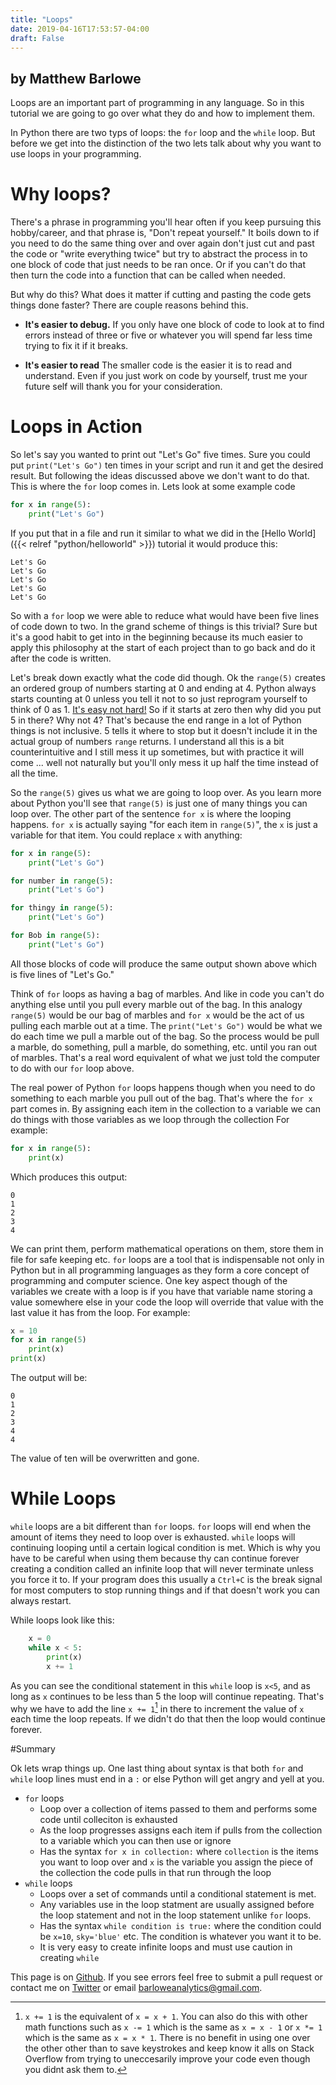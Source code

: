 ```yaml
---
title: "Loops"
date: 2019-04-16T17:53:57-04:00
draft: False
---
```


## by Matthew Barlowe

Loops are an important part of programming in any language. So in this
tutorial we are going to go over what they do and how to implement them.

In Python there are two typs of loops: the `for` loop and the `while` loop.
But before we get into the distinction of the two lets talk about why you want to use
loops in your programming.

# Why loops?

There's a phrase in programming you'll hear often if you keep pursuing this hobby/career,
and that phrase is, "Don't repeat yourself." It boils down to if you need to do the same thing
over and over again don't just cut and past the code or "write everything twice" but try to
abstract the process in to one block of code that just needs to be ran once. Or if you can't
do that then turn the code into a function that can be called when needed.

But why do this? What does it matter if cutting and pasting the code gets things done faster?
There are couple reasons behind this.

* **It's easier to debug.** If you only have one block of code to look at to find errors instead of
three or five or whatever you will spend far less time trying to fix it if it breaks.

* **It's easier to read** The smaller code is the easier it is to read and understand. Even if you
just work on code by yourself, trust me your future self will thank you for your consideration.

# Loops in Action

So let's say you wanted to print out "Let's Go" five times. Sure you could put `print("Let's Go")`
ten times in your script and run it and get the desired result. But following the ideas discussed
above we don't want to do that. This is where the `for` loop comes in. Lets look at some example code
```python
for x in range(5):
    print("Let's Go")
```

If you put that in a file and run it similar to what we did in the [Hello World]({{< relref "python/helloworld" >}})
tutorial it would produce this:

    Let's Go
    Let's Go
    Let's Go
    Let's Go
    Let's Go

So with a `for` loop we were able to reduce what would have been five lines of code down to two. In the
grand scheme of things is this trivial? Sure but it's a good habit to get into in the beginning because
its much easier to apply this philosophy at the start of each project than to go back and do it after
the code is written.

Let's break down exactly what the code did though. Ok the `range(5)` creates an ordered group of numbers
starting at 0 and ending at 4. Python always starts counting at 0 unless you tell it not to so just
reprogram yourself to think of 0 as 1. [It's easy not hard!](https://www.youtube.com/watch?v=VCcd5BsquPw)
So if it starts at zero then why did you put 5 in there? Why not 4? That's because the end range in a lot
of Python things is not inclusive. 5 tells it where to stop but it doesn't include it in the actual group
of numbers `range` returns. I understand all this is a bit counterintuitive and I still mess it up sometimes,
but with practice it will come ... well not naturally but you'll only mess it up half the time instead
of all the time.

So the `range(5)` gives us what we are going to loop over. As you learn more about Python you'll see
that `range(5)` is just one of many things you can loop over. The other part of the sentence `for x`
is where the looping happens. `for x` is actually saying "for each item in `range(5)`", the `x` is just
a variable for that item. You could replace `x` with anything:
```python
for x in range(5):
    print("Let's Go")

for number in range(5):
    print("Let's Go")

for thingy in range(5):
    print("Let's Go")

for Bob in range(5):
    print("Let's Go")
```

All those blocks of code will produce the same output shown above which is five lines of "Let's Go."

Think of `for` loops as having a bag of marbles. And like in code you can't do anything else until
you pull every marble out of the bag.  In this analogy `range(5)` would be our bag of marbles and `for x`
would be the act of us pulling each marble out at a time. The `print("Let's Go")` would be what we do
each time we pull a marble out of the bag. So the process would be pull a marble, do something, pull a marble,
do something, etc. until you ran out of marbles. That's a real word equivalent of what we just
told the computer to do with our `for` loop above.

The real power of Python `for` loops happens though when you need to do something to each
marble you pull out of the bag. That's where the `for x` part comes in. By assigning each item
in the collection to a variable we can do things with those variables as we loop through the collection
For example:
```python
for x in range(5):
    print(x)
```

Which produces this output:

    0
    1
    2
    3
    4

We can print them, perform mathematical operations on them, store them in file for safe keeping etc.
`for` loops are a tool that is indispensable not only in Python but in all programming languages as
they form a core concept of programming and computer science. One key aspect though of the variables
we create with a loop is if you have that variable name storing a value somewhere else in your code
the loop will override that value with the last value it has from the loop. For example:

```python
x = 10
for x in range(5)
    print(x)
print(x)
```

The output will be:

    0
    1
    2
    3
    4
    4

The value of ten will be overwritten and gone.

# While Loops

`while` loops are a bit different than `for` loops. `for` loops will end when the amount of items
they need to loop over is exhausted. `while` loops will continuing looping until a certain logical condition
is met. Which is why you have to be careful when using them because thy can continue forever creating
a condition called an infinite loop that will never terminate unless you force it to. If your program
does this usually a `Ctrl+C` is the break signal for most computers to stop running things and if that
doesn't work you can always restart.

While loops look like this:
```python
    x = 0
    while x < 5:
        print(x)
        x += 1
```
As you can see the conditional statement in this `while` loop is `x<5`, and as long as
`x` continues to be less than 5 the loop will continue repeating. That's why we have to add
the line `x += 1`[^1] in there to increment the value of `x` each time the loop repeats. If we
didn't do that then the loop would continue forever.

#Summary

Ok lets wrap things up. One last thing about syntax is that both `for` and `while` loop
lines must end in a `:` or else Python will get angry and yell at you.

* `for` loops
    * Loop over a collection of items passed to them and performs some code until colleciton is exhausted
    * As the loop progresses assigns each item if pulls from the collection to a variable
    which you can then use or ignore
    * Has the syntax `for x in collection:` where `collection` is the items you want to loop
    over and `x` is the variable you assign the piece of the collection the code pulls in that
    run through the loop
* `while` loops
    * Loops over a set of commands until a conditional statement is met.
    * Any variables use in the loop statment are usually assigned before the loop statement
    and not in the loop statement unlike `for` loops.
    * Has the syntax `while condition is true:` where the condition could be `x=10`, `sky='blue'`
    etc. The condition is whatever you want it to be.
    * It is very easy to create infinite loops and must use caution in creating `while`

This page is on [Github](https://github.com/mcbarlowe/website). If you see errors feel free to
submit a pull request or contact me on [Twitter](https://twitter.com/barloweanalytic) or email
[barloweanalytics@gmail.com](mailto:barloweanalytics@gmail.com).




[^1]: `x += 1` is the equivalent of `x = x + 1`. You can also do this with other math functions
    such as `x -= 1` which is the same as `x = x - 1` or `x *= 1` which is the same as `x = x * 1`.
    There is no benefit in using one over the other other than to save keystrokes and keep know it
    alls on Stack Overflow from trying to uneccesarily improve your code even though you didnt ask
    them to.
